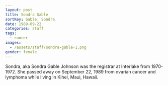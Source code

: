 ```yaml
---
layout: post
title: Sondra Gable
sortKey: Gable, Sondra
date: 1989-09-22
categories: staff
tags:
  - cancer
images:
  - /assets/staff/sondra-gable-1.png
gender: female
---
```

Sondra, aka Sondra Gable Johnson was the registrar at Interlake from 1970-1972. She passed away on September 22, 1989 from ovarian cancer and lymphoma while living in Kihei, Maui, Hawaii.
